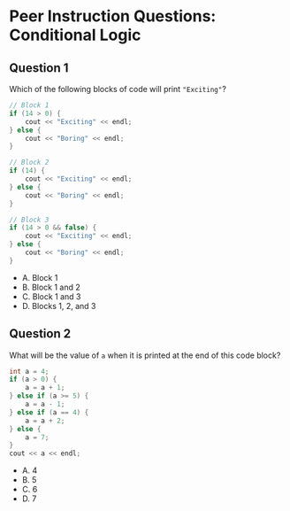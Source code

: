 # Peer Instruction Questions: Conditional Logic

## Question 1

Which of the following blocks of code will print `"Exciting"`?

```cpp
// Block 1
if (14 > 0) {
    cout << "Exciting" << endl;
} else {
    cout << "Boring" << endl;
}

// Block 2
if (14) {
    cout << "Exciting" << endl;
} else {
    cout << "Boring" << endl;
}

// Block 3
if (14 > 0 && false) {
    cout << "Exciting" << endl;
} else {
    cout << "Boring" << endl;
}
```

- A. Block 1
- B. Block 1 and 2
- C. Block 1 and 3
- D. Blocks 1, 2, and 3

## Question 2

What will be the value of `a` when it is printed at the end of this code block?

```cpp
int a = 4;
if (a > 0) {
    a = a + 1;
} else if (a >= 5) {
    a = a - 1;
} else if (a == 4) {
    a = a + 2;
} else {
    a = 7;
}
cout << a << endl;
```

- A. 4
- B. 5
- C. 6
- D. 7

